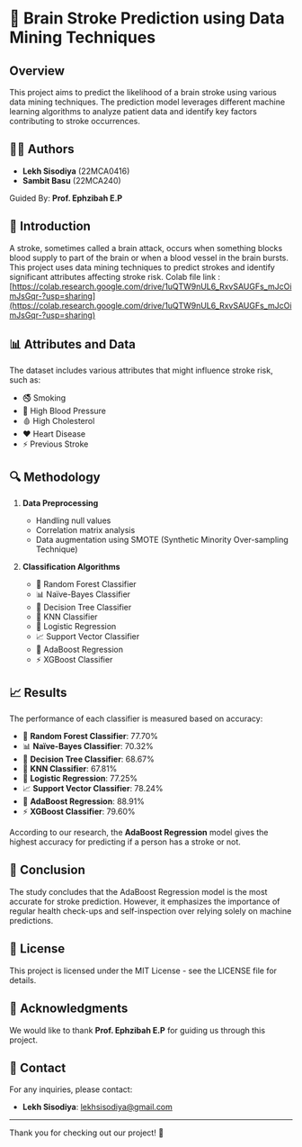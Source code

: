 
# 🧠 Brain Stroke Prediction using Data Mining Techniques

## Overview
This project aims to predict the likelihood of a brain stroke using various data mining techniques. The prediction model leverages different machine learning algorithms to analyze patient data and identify key factors contributing to stroke occurrences.

## 👨‍🔬 Authors
- **Lekh Sisodiya** (22MCA0416)
- **Sambit Basu** (22MCA240)

Guided By: **Prof. Ephzibah E.P**

## 📝 Introduction
A stroke, sometimes called a brain attack, occurs when something blocks blood supply to part of the brain or when a blood vessel in the brain bursts. This project uses data mining techniques to predict strokes and identify significant attributes affecting stroke risk.
Colab file link : [https://colab.research.google.com/drive/1uQTW9nUL6_RxvSAUGFs_mJcOimJsGqr-?usp=sharing](https://colab.research.google.com/drive/1uQTW9nUL6_RxvSAUGFs_mJcOimJsGqr-?usp=sharing)

## 📊 Attributes and Data
The dataset includes various attributes that might influence stroke risk, such as:
- 🚭 Smoking
- 💉 High Blood Pressure
- 🩸 High Cholesterol
- ❤️ Heart Disease
- ⚡ Previous Stroke

## 🔍 Methodology
1. **Data Preprocessing**
   - Handling null values
   - Correlation matrix analysis
   - Data augmentation using SMOTE (Synthetic Minority Over-sampling Technique)

2. **Classification Algorithms**
   - 🌲 Random Forest Classifier
   - 📊 Naïve-Bayes Classifier
   - 🌳 Decision Tree Classifier
   - 🤝 KNN Classifier
   - 🔢 Logistic Regression
   - 📈 Support Vector Classifier
   - 🚀 AdaBoost Regression
   - ⚡ XGBoost Classifier

## 📈 Results
The performance of each classifier is measured based on accuracy:
- 🌲 **Random Forest Classifier**: 77.70%
- 📊 **Naïve-Bayes Classifier**: 70.32%
- 🌳 **Decision Tree Classifier**: 68.67%
- 🤝 **KNN Classifier**: 67.81%
- 🔢 **Logistic Regression**: 77.25%
- 📈 **Support Vector Classifier**: 78.24%
- 🚀 **AdaBoost Regression**: 88.91%
- ⚡ **XGBoost Classifier**: 79.60%

According to our research, the **AdaBoost Regression** model gives the highest accuracy for predicting if a person has a stroke or not.

## 📌 Conclusion
The study concludes that the AdaBoost Regression model is the most accurate for stroke prediction. However, it emphasizes the importance of regular health check-ups and self-inspection over relying solely on machine predictions.

## 📜 License
This project is licensed under the MIT License - see the LICENSE file for details.

## 🙏 Acknowledgments
We would like to thank **Prof. Ephzibah E.P** for guiding us through this project.

## 📧 Contact
For any inquiries, please contact:
- **Lekh Sisodiya**: [lekhsisodiya@gmail.com](mailto:lekhsisodiya@gmail.com)

---

Thank you for checking out our project! 🌟
